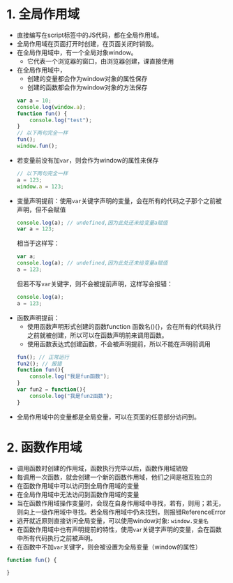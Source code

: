 ﻿# 1. 全局作用域
- 直接编写在script标签中的JS代码，都在全局作用域。
- 全局作用域在页面打开时创建，在页面关闭时销毁。
- 在全局作用域中，有一个全局对象window。
	- 它代表一个浏览器的窗口，由浏览器创建，课直接使用
- 在全局作用域中，
	- 创建的变量都会作为window对象的属性保存
	- 创建的函数都会作为window对象的方法保存
	```javascript
	var a = 10;
	console.log(window.a);
	function fun() {
		console.log("test");
	}
	// 以下两句完全一样
	fun();
	window.fun();
	```
- 若变量前没有加`var`，则会作为window的属性来保存
	```javascript
	// 以下两句完全一样
	a = 123;
	window.a = 123;
	```
- 变量声明提前：使用`var`关键字声明的变量，会在所有的代码之子那个之前被声明，但不会赋值
	```javascript
	console.log(a); // undefined,因为此处还未给变量a赋值
	var a = 123;
	```
	相当于这样写：
	```javascript
	var a;
	console.log(a); // undefined,因为此处还未给变量a赋值
	a = 123;
	```
	但若不写`var`关键字，则不会被提前声明，这样写会报错：
	```javascript
	console.log(a);
	a = 123;
	```
- 函数声明提前：
	- 使用函数声明形式创建的函数function 函数名(){}，会在所有的代码执行之前就被创建，所以可以在函数声明前来调用函数。
	- 使用函数表达式创建函数，不会被声明提前，所以不能在声明前调用
	```javascript
	fun(); // 正常运行
	fun2(); // 报错
	function fun(){
		console.log("我是fun函数");
	}
	var fun2 = function(){
		console.log("我是fun2函数");
	}
	```
- 全局作用域中的变量都是全局变量，可以在页面的任意部分访问到。
# 2. 函数作用域
- 调用函数时创建的作用域，函数执行完毕以后，函数作用域销毁
- 每调用一次函数，就会创建一个新的函数作用域，他们之间是相互独立的
- 在函数作用域中可以访问到全局作用域的变量
- 在全局作用域中无法访问到函数作用域的变量
- 当在函数作用域操作变量时，会现在自身作用域中寻找，若有，则用；若无，则向上一级作用域中寻找。若全局作用域中仍未找到，则报错ReferenceError
- 逃开就近原则直接访问全局变量，可以使用window对象: `window.变量名`
- 在函数作用域中也有声明提前的特性，使用`var`关键字声明的变量，会在函数中所有代码执行之前被声明。
- 在函数中不加`var`关键字，则会被设置为全局变量（window的属性）
```javascript
function fun() {
	
}
```


